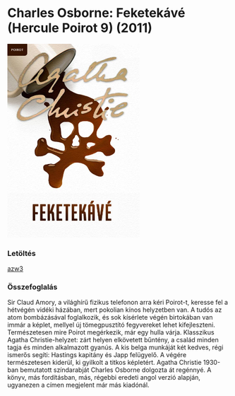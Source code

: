 # <a name="id_1775">Charles Osborne: Feketekávé (Hercule Poirot 9) (2011)</a>
<img src="https://github.com/BercziSandor/calibre_lib/raw/main/main/Charles%20Osborne/Feketekave%20%281775%29/cover.jpg" alt="cover" width="300"/>

### Letöltés
[azw3](https://github.com/BercziSandor/calibre_lib/raw/main/main/Charles%20Osborne/Feketekave%20%281775%29/Feketekave%20-%20Charles%20Osborne.azw3)

### Összefoglalás
<div>
<p>Sir Claud Amory, a világhírű fizikus telefonon arra kéri Poirot-t, keresse fel a hétvégén vidéki házában, mert pokolian kínos helyzetben van. A tudós az atom bombázásával foglalkozik, és sok kísérlete végén birtokában van immár a képlet, mellyel új tömegpusztító fegyvereket lehet kifejleszteni. Természetesen mire Poirot megérkezik, már egy hulla várja. Klasszikus Agatha Christie-helyzet: zárt helyen elkövetett bűntény, a család minden tagja és minden alkalmazott gyanús. A kis belga munkáját két kedves, régi ismerős segíti: Hastings kapitány és Japp felügyelő. A végére természetesen kiderül, ki gyilkolt a titkos képletért. Agatha Christie 1930-ban bemutatott színdarabját Charles Osborne dolgozta át regénnyé. A könyv, más fordításban, más, régebbi eredeti angol verzió alapján, ugyanezen a címen megjelent már más kiadónál.</p></div>


